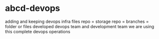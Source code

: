 # abcd-devops
adding and keeping devops infra files
repo = storage
repo = branches = folder or files developed devops team and development team
we are using this complete devops operations
